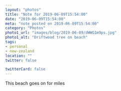 ```yaml
---
layout: "photos"
title: "Note for 2019-06-09T15:54:00"
date: "2019-06-09T15:54:00"
meta: "note posted on 2019-06-09T15:54:00"
category: "Photos"
photo1_url: "images/blog/2019-06-09/dWWG1m9ps.jpg"
photo1_alt: "Driftwood tree on beach"
tags:
- personal
- new-zealand
location: ""
twitter: false

twitterCard: false
---
```

This beach goes on for miles
